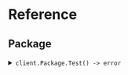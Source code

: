 # Reference
## Package
<details><summary><code>client.Package.Test() -> error</code></summary>
<dl>
<dd>

#### 🔌 Usage

<dl>
<dd>

<dl>
<dd>

```go
client.Package.Test(
        context.TODO(),
        &fern.TestRequest{
            For: "for",
        },
    )
}
```
</dd>
</dl>
</dd>
</dl>

#### ⚙️ Parameters

<dl>
<dd>

<dl>
<dd>

**for_:** `string` 
    
</dd>
</dl>
</dd>
</dl>


</dd>
</dl>
</details>

